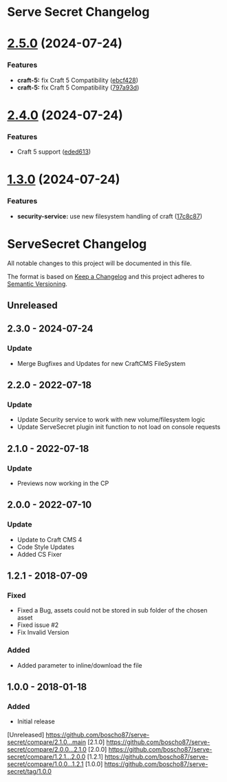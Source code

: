 # Serve Secret Changelog

# [2.5.0](https://github.com/boscho87/serve-secret/compare/v2.4.0...v2.5.0) (2024-07-24)


### Features

* **craft-5:** fix Craft 5 Compatibility ([ebcf428](https://github.com/boscho87/serve-secret/commit/ebcf42837a6aec93533851befc49d589c74f8638))
* **craft-5:** fix Craft 5 Compatibility ([797a93d](https://github.com/boscho87/serve-secret/commit/797a93d51ca8fa5ddde866d8706f52158b4625c1))

# [2.4.0](https://github.com/boscho87/serve-secret/compare/v2.3.0...v2.4.0) (2024-07-24)


### Features

* Craft 5 support ([eded613](https://github.com/boscho87/serve-secret/commit/eded613e4d4cb6930f60cdebbf7373e9c3429a04))

# [1.3.0](https://github.com/boscho87/serve-secret/compare/v1.2.0...v1.3.0) (2024-07-24)


### Features

* **security-service:** use new filesystem handling of craft ([17c8c87](https://github.com/boscho87/serve-secret/commit/17c8c87ee89b0ae19c0d7ba57d02682abceb1dc4))

# ServeSecret Changelog

All notable changes to this project will be documented in this file.

The format is based on [Keep a Changelog](http://keepachangelog.com/) and this project adheres to [Semantic Versioning](http://semver.org/).


## Unreleased
## 2.3.0 - 2024-07-24
### Update
- Merge Bugfixes and Updates for new CraftCMS FileSystem

## 2.2.0 - 2022-07-18
### Update
- Update Security service to work with new volume/filesystem logic
- Update ServeSecret plugin init function to not load on console requests

## 2.1.0 - 2022-07-18
### Update
- Previews now working in the CP

## 2.0.0 - 2022-07-10
### Update
- Update to Craft CMS 4
- Code Style Updates
- Added CS Fixer 

## 1.2.1 - 2018-07-09
### Fixed
- Fixed a Bug, assets could not be stored in sub folder of the chosen asset
- Fixed issue #2
- Fix Invalid Version

### Added
- Added parameter to inline/download the file

## 1.0.0 - 2018-01-18
### Added
- Initial release


[Unreleased] https://github.com/boscho87/serve-secret/compare/2.1.0...main
[2.1.0] https://github.com/boscho87/serve-secret/compare/2.0.0...2.1.0
[2.0.0] https://github.com/boscho87/serve-secret/compare/1.2.1...2.0.0
[1.2.1] https://github.com/boscho87/serve-secret/compare/1.0.0...1.2.1
[1.0.0] https://github.com/boscho87/serve-secret/tag/1.0.0
